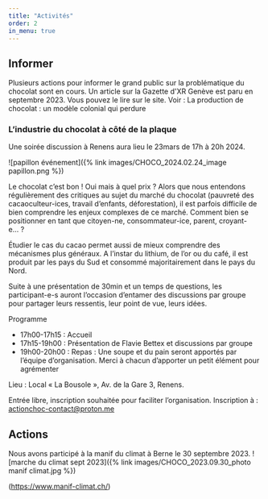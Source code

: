```yaml
---
title: "Activités"
order: 2
in_menu: true
---
```

## Informer
Plusieurs actions pour informer le grand public sur la problématique du chocolat sont en cours. 
Un article sur la Gazette d'XR Genève est paru en septembre 2023. Vous pouvez le lire sur le site. Voir : La production de chocolat : un modèle colonial qui perdure

### L’industrie du chocolat à côté de la plaque

Une soirée discussion à Renens aura lieu le 23mars de 17h à 20h 2024.

![papillon événement]({% link images/CHOCO_2024.02.24_image papillon.png %})

Le chocolat c’est bon ! Oui mais à quel prix ? Alors que nous entendons régulièrement des critiques au sujet du marché du chocolat (pauvreté des cacaoculteur-ices, travail d’enfants, déforestation), il est parfois difficile de bien comprendre les enjeux complexes de ce marché. Comment bien se positionner en tant que citoyen-ne, consommateur-ice, parent, croyant-e… ?

Étudier le cas du cacao permet aussi de mieux comprendre des mécanismes plus généraux. A l’instar du lithium, de l’or ou du café, il est produit par les pays du Sud et consommé majoritairement dans le pays du Nord.

Suite à une présentation de 30min et un temps de questions, les participant-e-s auront l’occasion d’entamer des discussions par groupe pour partager leurs ressentis, leur point de vue, leurs idées.


Programme
- 17h00-17h15 : Accueil
- 17h15-19h00 : Présentation de Flavie Bettex et discussions par groupe
- 19h00-20h00 : Repas : Une soupe et du pain seront apportés par l’équipe d’organisation. Merci à chacun d’apporter un petit élément pour agrémenter

Lieu : Local « La Bousole », Av. de la Gare 3, Renens.

Entrée libre, inscription souhaitée pour faciliter l’organisation. Inscription à : actionchoc-contact@proton.me


## Actions
Nous avons participé à la manif du climat à Berne le 30 septembre 2023. 
![marche du climat sept 2023]({% link images/CHOCO_2023.09.30_photo manif climat.jpg %})

(https://www.manif-climat.ch/) 